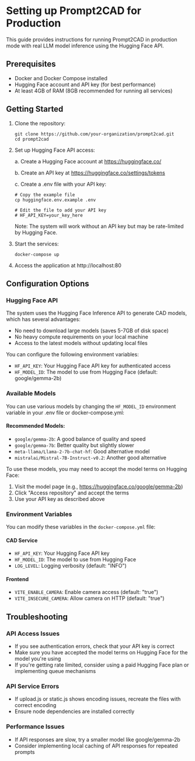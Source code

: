 # Setting up Prompt2CAD for Production

This guide provides instructions for running Prompt2CAD in production mode with real LLM model inference using the Hugging Face API.

## Prerequisites

- Docker and Docker Compose installed
- Hugging Face account and API key (for best performance)
- At least 4GB of RAM (8GB recommended for running all services)

## Getting Started

1. Clone the repository:
   ```
   git clone https://github.com/your-organization/prompt2cad.git
   cd prompt2cad
   ```

2. Set up Hugging Face API access:
   
   a. Create a Hugging Face account at https://huggingface.co/
   
   b. Create an API key at https://huggingface.co/settings/tokens
   
   c. Create a .env file with your API key:
   ```
   # Copy the example file
   cp huggingface.env.example .env
   
   # Edit the file to add your API key
   # HF_API_KEY=your_key_here
   ```

   Note: The system will work without an API key but may be rate-limited by Hugging Face.

3. Start the services:
   ```
   docker-compose up
   ```

4. Access the application at http://localhost:80

## Configuration Options

### Hugging Face API

The system uses the Hugging Face Inference API to generate CAD models, which has several advantages:
- No need to download large models (saves 5-7GB of disk space)
- No heavy compute requirements on your local machine
- Access to the latest models without updating local files

You can configure the following environment variables:

- `HF_API_KEY`: Your Hugging Face API key for authenticated access
- `HF_MODEL_ID`: The model to use from Hugging Face (default: google/gemma-2b)

### Available Models

You can use various models by changing the `HF_MODEL_ID` environment variable in your .env file or docker-compose.yml:

#### Recommended Models:

- `google/gemma-2b`: A good balance of quality and speed
- `google/gemma-7b`: Better quality but slightly slower
- `meta-llama/Llama-2-7b-chat-hf`: Good alternative model
- `mistralai/Mistral-7B-Instruct-v0.2`: Another good alternative

To use these models, you may need to accept the model terms on Hugging Face:
1. Visit the model page (e.g., https://huggingface.co/google/gemma-2b)
2. Click "Access repository" and accept the terms
3. Use your API key as described above

### Environment Variables

You can modify these variables in the `docker-compose.yml` file:

#### CAD Service
- `HF_API_KEY`: Your Hugging Face API key
- `HF_MODEL_ID`: The model to use from Hugging Face
- `LOG_LEVEL`: Logging verbosity (default: "INFO")

#### Frontend
- `VITE_ENABLE_CAMERA`: Enable camera access (default: "true")
- `VITE_INSECURE_CAMERA`: Allow camera on HTTP (default: "true")

## Troubleshooting

### API Access Issues
- If you see authentication errors, check that your API key is correct
- Make sure you have accepted the model terms on Hugging Face for the model you're using
- If you're getting rate limited, consider using a paid Hugging Face plan or implementing queue mechanisms

### API Service Errors
- If upload.js or static.js shows encoding issues, recreate the files with correct encoding
- Ensure node dependencies are installed correctly

### Performance Issues
- If API responses are slow, try a smaller model like google/gemma-2b
- Consider implementing local caching of API responses for repeated prompts 